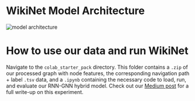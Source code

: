 # WikiNet Model Architecture
![model architecture](model_architecture.gif)

# How to use our data and run WikiNet
Navigate to the `colab_starter_pack` directory. This folder contains a `.zip` of our processed graph with node features, the corresponding navigation path + label `.tsv` data, and a `.ipynb` containing the necessary code to load, run, and evaluate our RNN-GNN hybrid model. Check out our [Medium post](https://medium.com/stanford-cs224w/wikinet-an-experiment-in-recurrent-graph-neural-networks-3f149676fbf3) for a full write-up on this experiment.
